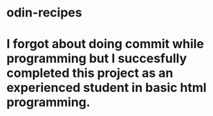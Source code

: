 # odin-recipes
# I forgot about doing commit while programming but I succesfully completed this project as an experienced student in basic html programming.
